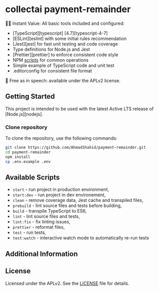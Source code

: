 # collectai payment-remainder

🏃🏽 Instant Value: All basic tools included and configured:

-   [TypeScript][typescript] [4.7][typescript-4-7]
-   [ESLint][eslint] with some initial rules recommendation
-   [Jest][jest] for fast unit testing and code coverage
-   Type definitions for Node.js and Jest
-   [Prettier][prettier] to enforce consistent code style
-   NPM [scripts](#available-scripts) for common operations
-   Simple example of TypeScript code and unit test
-   .editorconfig for consistent file format

🤲 Free as in speech: available under the APLv2 license.

## Getting Started

This project is intended to be used with the latest Active LTS release of [Node.js][nodejs].

### Clone repository

To clone the repository, use the following commands:

```sh
git clone https://github.com/AhmadShahid/payment-remainder.git
cd payment-remainder
npm install
cp .env.example .env
```

## Available Scripts

-   `start` - run project in production environment,
-   `start:dev` - run project in dev environement,
-   `clean` - remove coverage data, Jest cache and transpiled files,
-   `prebuild` - lint source files and tests before building,
-   `build` - transpile TypeScript to ES6,
-   `lint` - lint source files and tests,
-   `lint:fix` - fix linting issues,
-   `prettier` - reformat files,
-   `test` - run tests,
-   `test:watch` - interactive watch mode to automatically re-run tests

## Additional Information

## License

Licensed under the APLv2. See the [LICENSE](https://github.com/AhmadShahid/payment-remainder/blob/main/LICENSE) file for details.

